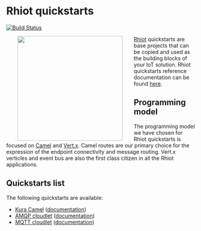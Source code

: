 # Rhiot quickstarts

[![Build Status](https://travis-ci.org/rhiot/quickstarts.svg?branch=master)](https://travis-ci.org/rhiot/quickstarts)

<a href="https://github.com/rhiot/rhiot"><img src="https://github.com/rhiot/rhiot/raw/master/rhiot.png" align="left" height="280" hspace="30"></a>

[Rhiot](http://rhiot.io) quickstarts are base projects that can be copied and used as the building
blocks of your IoT solution. Rhiot quickstarts reference documentation
can be found [here](https://github.com/rhiot/rhiot/blob/master/docs/readme.md#quickstarts).

## Programming model

The programming model we have chosen for Rhiot quickstarts is focused on [Camel](http://camel.apache.org) and
[Vert.x](http://vertx.io). Camel routes are our primary choice for the expression of the endpoint connectivity and
message routing. Vert.x verticles and event bus are also the first class citizen in all the Rhiot applications.

## Quickstarts list

The following quickstarts are available:

* [Kura Camel](https://github.com/rhiot/quickstarts/tree/master/kura-camel) ([documentation](https://github.com/rhiot/rhiot/blob/master/docs/readme.md#camel-kura-quickstart))
* [AMQP cloudlet](https://github.com/rhiot/quickstarts/tree/master/cloudlets/amqp) ([documentation](https://github.com/rhiot/rhiot/blob/master/docs/readme.md#amqp-cloudlet-quickstart))
* [MQTT cloudlet](https://github.com/rhiot/quickstarts/tree/master/cloudlets/mqtt) ([documentation](https://github.com/rhiot/rhiot/blob/master/docs/readme.md#mqtt-cloudlet-quickstart))